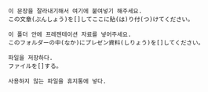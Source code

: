 ```
이 문장을 잘라내기해서 여기에 붙여넣기 해주세요.
この文章(ぶんしょう)を[]してここに貼(は)り付(つ)けてください。
```

```
이 폴더 안에 프레젠테이션 자료를 넣어주세요.
このフォルダーの中(なか)にプレゼン資料(しりょう)を[]してください。
```

```
파일을 저장하다.
ファイルを[]する。
```

```
사용하지 않는 파일을 휴지통에 넣다.

```